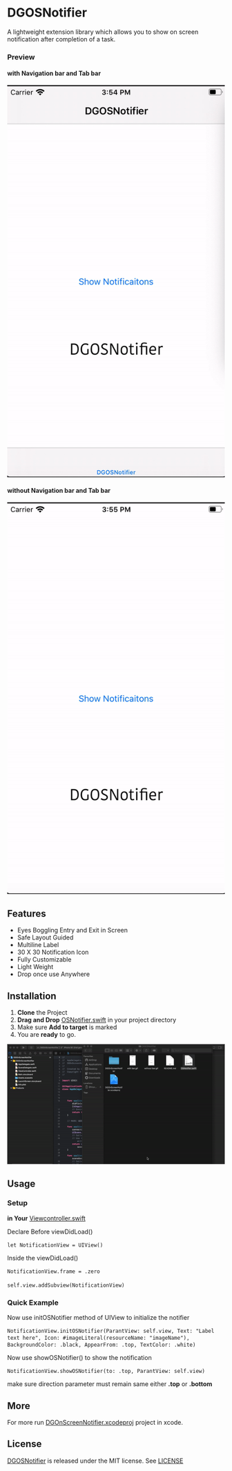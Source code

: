 # DGOSNotifier

A lightweight extension library which allows you to show on screen notification after completion of a task.

### Preview

#### with Navigation bar and Tab bar
![](with_bar.gif)
#### without Navigation bar and Tab bar
![](without_bar.gif)

## Features

* Eyes Boggling Entry and Exit in Screen
* Safe Layout Guided
* Multiline Label
* 30 X 30 Notification Icon
* Fully Customizable
* Light Weight
* Drop once use Anywhere

## Installation

1. **Clone** the Project
2. **Drag and Drop** [OSNotifier.swift](https://github.com/DhruvGovani/DGOSNotifier/blob/master/OSNotifier.swift) in your project directory 
3. Make sure **Add to target** is marked
4. You are **ready** to go.


![](installation.gif)

## Usage

### Setup

**in Your** [Viewcontroller.swift](https://github.com/DhruvGovani/DGOSNotifier/blob/master/DGOnScreenNotifier/ViewController.swift)

Declare Before viewDidLoad()
 
    
    let NotificationView = UIView()
    
   Inside the viewDidLoad()

    NotificationView.frame = .zero

    self.view.addSubview(NotificationView)

   
### Quick Example
Now use initOSNotifier method of UIView to initialize the notifier

    NotificationView.initOSNotifier(ParantView: self.view, Text: "Label text here", Icon: #imageLiteral(resourceName: "imageName"), BackgroundColor: .black, AppearFrom: .top, TextColor: .white)


Now use showOSNotifier() to show the notification

    NotificationView.showOSNotifier(to: .top, ParantView: self.view)

make sure direction parameter must remain same either **.top** or **.bottom**


## More

For more run [DGOnScreenNotifier.xcodeproj](https://github.com/DhruvGovani/DGOSNotifier/tree/master/DGOnScreenNotifier.xcodeproj "DGOnScreenNotifier.xcodeproj") project in xcode.

##  License

[DGOSNotifier](https://github.com/DhruvGovani/DGOSNotifier) is released under the MIT license. See [LICENSE](https://github.com/DhruvGovani/DGOSNotifier/blob/master/LICENSE)

